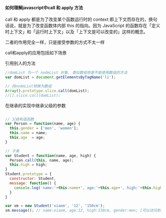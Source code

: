 #### 如何理解javascript中call 和 apply 方法

call 和 apply 都是为了改变某个函数运行时的 context 即上下文而存在的，换句话说，就是为了改变函数体内部 this 的指向。因为 JavaScript 的函数存在「定义时上下文」和「运行时上下文」以及「上下文是可以改变的」这样的概念。

二者的作用完全一样，只是接受参数的方式不太一样

call和apply的应用包括如下场景

引用别人的方法
```js
//domList 为一个 nodeList 对象, 类似数组但是不能使用数组的方法
var domList = document.getElementsByTagName('li');

// 将nodeList转换为数组
Array().prototype.slice.call(domList);
//[].slice.call(domList);
```

在继承的实现中继承父级的参数

```js

// 父级构造函数
var Person = function(name, age) {
  this.gender = ['men', 'women'];
  this.name = name;
  this.age  = age;
}

// 子类
var Student = function(name, age, high) {
  Person.call(this, name, age);
  this.high = high;
}
Student.prototype = {
  constructor: Student,
  message: function() {
    console.log('name:'+this.name+', age:'+this.age+', high:'+this.high+', gender:'+this.gender[0]);
  }
}

var xm = new Student('xiaom', '12', '150cm');
sm.message(); // name:xiaom, age:12, high:150cm, gender:men; [可以访问到从父级继承而来的属性]
```


